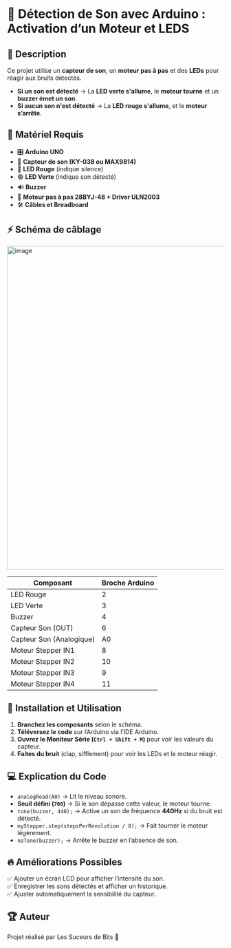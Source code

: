 # 🚀 Détection de Son avec Arduino : Activation d’un Moteur et LEDS

## 📖 Description  
Ce projet utilise un **capteur de son**, un **moteur pas à pas** et des **LEDs** pour réagir aux bruits détectés.  
- **Si un son est détecté** → La **LED verte s'allume**, le **moteur tourne** et un **buzzer émet un son**.  
- **Si aucun son n'est détecté** → La **LED rouge s'allume**, et le **moteur s’arrête**.  

## 🔧 Matériel Requis  
- 🎛 **Arduino UNO**  
- 🎤 **Capteur de son (KY-038 ou MAX9814)**  
- 🔴 **LED Rouge** (indique silence)  
- 🟢 **LED Verte** (indique son détecté)  
- 🔊 **Buzzer**  
- 🔄 **Moteur pas à pas 28BYJ-48 + Driver ULN2003**  
- 🛠 **Câbles et Breadboard**  

## ⚡ Schéma de câblage  
<img width="752" alt="image" src="https://github.com/user-attachments/assets/d27069f9-bf85-4836-8a5e-d717b482ae68" />

| **Composant** | **Broche Arduino** |
|--------------|----------------|
| LED Rouge    | 2              |
| LED Verte    | 3              |
| Buzzer       | 4              |
| Capteur Son (OUT) | 6         |
| Capteur Son (Analogique) | A0 |
| Moteur Stepper IN1 | 8 |
| Moteur Stepper IN2 | 10 |
| Moteur Stepper IN3 | 9 |
| Moteur Stepper IN4 | 11 |

## 🚀 Installation et Utilisation  
1. **Branchez les composants** selon le schéma.  
2. **Téléversez le code** sur l’Arduino via l’IDE Arduino.  
3. **Ouvrez le Moniteur Série (`Ctrl + Shift + M`)** pour voir les valeurs du capteur.  
4. **Faites du bruit** (clap, sifflement) pour voir les LEDs et le moteur réagir.  

## 💻 Explication du Code  
- `analogRead(A0)` → Lit le niveau sonore.  
- **Seuil défini (`700`)** → Si le son dépasse cette valeur, le moteur tourne.  
- `tone(buzzer, 440);` → Active un son de fréquence **440Hz** si du bruit est détecté.  
- `myStepper.step(stepsPerRevolution / 8);` → Fait tourner le moteur légèrement.  
- `noTone(buzzer);` → Arrête le buzzer en l’absence de son.  

## 🔥 Améliorations Possibles  
✅ Ajouter un écran LCD pour afficher l’intensité du son.  
✅ Enregistrer les sons détectés et afficher un historique.  
✅ Ajuster automatiquement la sensibilité du capteur.  

## 🏆 Auteur  
Projet réalisé par Les Suceurs de Bits 🚀  

